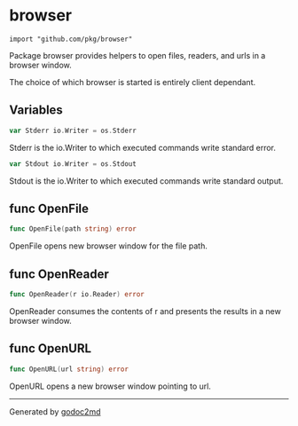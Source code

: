 
# browser
    import "github.com/pkg/browser"

Package browser provides helpers to open files, readers, and urls in a browser window.

The choice of which browser is started is entirely client dependant.





## Variables
``` go
var Stderr io.Writer = os.Stderr
```
Stderr is the io.Writer to which executed commands write standard error.

``` go
var Stdout io.Writer = os.Stdout
```
Stdout is the io.Writer to which executed commands write standard output.


## func OpenFile
``` go
func OpenFile(path string) error
```
OpenFile opens new browser window for the file path.


## func OpenReader
``` go
func OpenReader(r io.Reader) error
```
OpenReader consumes the contents of r and presents the
results in a new browser window.


## func OpenURL
``` go
func OpenURL(url string) error
```
OpenURL opens a new browser window pointing to url.









- - -
Generated by [godoc2md](http://godoc.org/github.com/davecheney/godoc2md)
